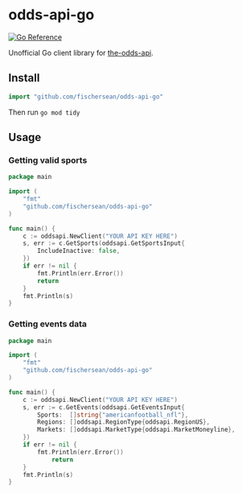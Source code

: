 # odds-api-go 
[![Go Reference](https://pkg.go.dev/badge/github.com/fischersean/odds-api-go.svg)](https://pkg.go.dev/github.com/fischersean/odds-api-go)

Unofficial Go client library for [the-odds-api](https://the-odds-api.com).

## Install
```go
import "github.com/fischersean/odds-api-go"
```

Then run `go mod tidy`
## Usage
### Getting valid sports

```go
package main

import (
	"fmt"
	"github.com/fischersean/odds-api-go"
)

func main() {
	c := oddsapi.NewClient("YOUR API KEY HERE")
	s, err := c.GetSports(oddsapi.GetSportsInput{
		IncludeInactive: false,
	})
	if err != nil {
		fmt.Println(err.Error())
		return
	}
	fmt.Println(s)
}
```

### Getting events data
```go
package main

import (
	"fmt"
	"github.com/fischersean/odds-api-go"
)

func main() {
	c := oddsapi.NewClient("YOUR API KEY HERE")
	s, err := c.GetEvents(oddsapi.GetEventsInput{
		Sports:  []string{"americanfootball_nfl"},
		Regions: []oddsapi.RegionType{oddsapi.RegionUS},
		Markets: []oddsapi.MarketType{oddsapi.MarketMoneyline},
	})
	if err != nil {
		fmt.Println(err.Error())
        	return
	}
	fmt.Println(s)
}
```
